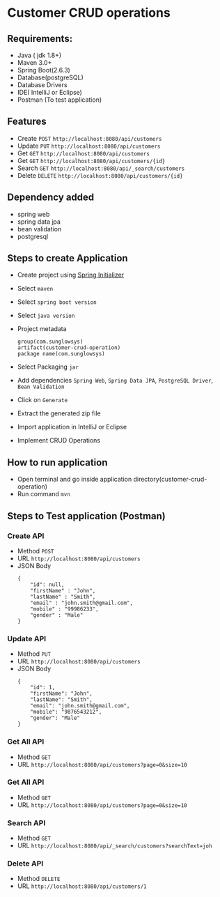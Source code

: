 # Customer CRUD operations
## Requirements:
- Java ( jdk 1.8+)
- Maven 3.0+
- Spring Boot(2.6.3)
- Database(postgreSQL)
- Database Drivers
- IDE( IntelliJ or Eclipse)
- Postman (To test application)
## Features
- Create `POST` `http://localhost:8080/api/customers`
- Update `PUT` `http://localhost:8080/api/customers`
- Get `GET` `http://localhost:8080/api/customers`
- Get `GET` `http://localhost:8080/api/customers/{id}`
- Search `GET` `http://localhost:8080/api/_search/customers`
- Delete `DELETE` `http://localhost:8080/api/customers/{id}`
## Dependency added
- spring web
- spring data jpa
- bean validation
- postgresql

## Steps to create Application
- Create project using [Spring Initializer](https://start.spring.io/)

- Select `maven`

- Select `spring boot version`

- Select `java version`

- Project metadata
  ```
  group(com.sunglowsys)
  artifact(customer-crud-operation)
  package name(com.sunglowsys)
  ```

- Select Packaging `jar`

- Add dependencies `Spring Web`, `Spring Data JPA`, `PostgreSQL Driver`, `Bean Validation`

- Click on `Generate`

- Extract the generated zip file

- Import application in IntelliJ or Eclipse

- Implement CRUD Operations

## How to run application
- Open terminal and go inside application directory(customer-crud-operation)
- Run command `mvn`

## Steps to Test application (Postman)

###  Create API
- Method `POST`
- URL `http://localhost:8080/api/customers`
- JSON Body
  ```
  {
      "id": null,
      "firstName" : "John",
      "lastName" : "Smith",
      "email" : "john.smith@gmail.com",
      "mobile" : "99986233",
      "gender" : "Male"
  }
  ```
###  Update API
  - Method `PUT`
  - URL `http://localhost:8080/api/customers`
  - JSON Body
    ```
    {
        "id": 1,
        "firstName": "John",
        "lastName": "Smith",
        "email": "john.smith@gmail.com",
        "mobile": "9876543212",
        "gender": "Male"
    }
    ```
###  Get All API

- Method `GET`
- URL `http://localhost:8080/api/customers?page=0&size=10`


###  Get All API
- Method `GET`
- URL `http://localhost:8080/api/customers?page=0&size=10`

###  Search API
- Method `GET`
- URL `http://localhost:8080/api/_search/customers?searchText=joh`

###  Delete API
- Method `DELETE`
- URL `http://localhost:8080/api/customers/1`

